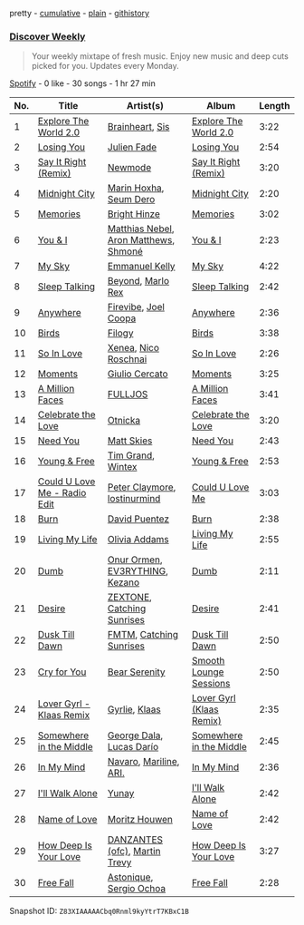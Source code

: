 pretty - [cumulative](/playlists/cumulative/37i9dQZEVXcMQ21aVFwcU6.md) - [plain](/playlists/plain/37i9dQZEVXcMQ21aVFwcU6) - [githistory](https://github.githistory.xyz/mdn522/spotify-playlist-archive/blob/main/playlists/plain/37i9dQZEVXcMQ21aVFwcU6)

### [Discover Weekly](https://open.spotify.com/playlist/37i9dQZEVXcMQ21aVFwcU6)

> Your weekly mixtape of fresh music\. Enjoy new music and deep cuts picked for you\. Updates every Monday.

[Spotify](https://open.spotify.com/user/spotify) - 0 like - 30 songs - 1 hr 27 min

| No. | Title | Artist(s) | Album | Length |
|---|---|---|---|---|
| 1 | [Explore The World 2.0](https://open.spotify.com/track/26XWYbBztqB9cUMiYMREWJ) | [Brainheart](https://open.spotify.com/artist/6WbG5UvM4fTvxSms7Gj2hI), [Sis](https://open.spotify.com/artist/6OEtdqRziJtpIBSFTLnACO) | [Explore The World 2.0](https://open.spotify.com/album/46WngTf8EepjS0JMss1TVI) | 3:22 |
| 2 | [Losing You](https://open.spotify.com/track/7mNXqJNUEPqiALzp1I9Yk1) | [Julien Fade](https://open.spotify.com/artist/75jzFWGzvtNIwV7xoAp0wg) | [Losing You](https://open.spotify.com/album/5P1uESXjGvtcUpwB8IyWsV) | 2:54 |
| 3 | [Say It Right \(Remix\)](https://open.spotify.com/track/3TIZpLwt4njg5tGn4Ty0aC) | [Newmode](https://open.spotify.com/artist/3v1ZN24fzav4YCwT0mYFQc) | [Say It Right \(Remix\)](https://open.spotify.com/album/2bpt2wRYzLOVtfkX8Tkm0s) | 3:20 |
| 4 | [Midnight City](https://open.spotify.com/track/1KOtl5DkKnNcDqLGbdEV8Y) | [Marin Hoxha](https://open.spotify.com/artist/69kFCyHDE14cRD1cctCCcd), [Seum Dero](https://open.spotify.com/artist/6eGgbPwTTb03wQfPprxoOO) | [Midnight City](https://open.spotify.com/album/4m2roDlRH9lshAZ0AnzynR) | 2:20 |
| 5 | [Memories](https://open.spotify.com/track/7dza6AfqBSGOf9VxtBhv19) | [Bright Hinze](https://open.spotify.com/artist/09f3IvRGUZIssocLZvvn9m) | [Memories](https://open.spotify.com/album/2bq4MKtqBv9QsqkflN6tHg) | 3:02 |
| 6 | [You & I](https://open.spotify.com/track/61JLENhCV6eKWimgK2ALhN) | [Matthias Nebel](https://open.spotify.com/artist/2D24jOmU0AiPYctJuloI7a), [Aron Matthews](https://open.spotify.com/artist/7cmyUzMi6RNTKMiEpLUyxH), [Shmoné](https://open.spotify.com/artist/0sudyYHa8A83i2uOUj0N8Z) | [You & I](https://open.spotify.com/album/0eglwxd7sKJuVxF4pFaWe8) | 2:23 |
| 7 | [My Sky](https://open.spotify.com/track/57a1YiiHSa66S2XhbnGRJY) | [Emmanuel Kelly](https://open.spotify.com/artist/6ii597RU1C6t7DQKIXFvzl) | [My Sky](https://open.spotify.com/album/1l3wbd9AZCHsXnbofHaXK6) | 4:22 |
| 8 | [Sleep Talking](https://open.spotify.com/track/5B8yexFn22KcFZKuf7zFAc) | [Beyond](https://open.spotify.com/artist/1LRi3bUYAUxAbvkKxASx9C), [Marlo Rex](https://open.spotify.com/artist/3honvvPh3jtS2fTJEYKexS) | [Sleep Talking](https://open.spotify.com/album/2PSHBHwt0d4Q75mzAIDfh5) | 2:42 |
| 9 | [Anywhere](https://open.spotify.com/track/7a1v8RwsFOtJwtdRqBfXbN) | [Firevibe](https://open.spotify.com/artist/2CkqcLoo2rhbO8GLRVZika), [Joel Coopa](https://open.spotify.com/artist/36Wo4JMbqaHm0wzCuDxBuD) | [Anywhere](https://open.spotify.com/album/6Wuh6HeTWh08SkpWJpZVmx) | 2:36 |
| 10 | [Birds](https://open.spotify.com/track/2wPeuzpuc75XEx04dKwuG1) | [Filogy](https://open.spotify.com/artist/3O6xEaGWnalrlF4zZKcoTN) | [Birds](https://open.spotify.com/album/5aU0oNWEI3FLCxdQePYKTl) | 3:38 |
| 11 | [So In Love](https://open.spotify.com/track/1mAaYIcgOR8Foky1saBI6u) | [Xenea](https://open.spotify.com/artist/6uj4h2viv2rNRNFYHbZ30x), [Nico Roschnai](https://open.spotify.com/artist/6iRLwFSaquEZ3L4Dwz05vW) | [So In Love](https://open.spotify.com/album/6g09WWBihPiC0R8sPpvILN) | 2:26 |
| 12 | [Moments](https://open.spotify.com/track/6UeNDRPzHV1s8wd2b4oT2h) | [Giulio Cercato](https://open.spotify.com/artist/4OG7H62vBbYXcQeHCUPsYm) | [Moments](https://open.spotify.com/album/5JbLReyMpt4AEtumtCQAfp) | 3:25 |
| 13 | [A Million Faces](https://open.spotify.com/track/7JzR12e2vRmyoRAooUXjBJ) | [FULLJOS](https://open.spotify.com/artist/4fZ6qbm72PCF4TSVwZ4qec) | [A Million Faces](https://open.spotify.com/album/4Bpz4A9CrRpADU3PcLnXV7) | 3:41 |
| 14 | [Celebrate the Love](https://open.spotify.com/track/4sUofQF0EBUCxxR6D24lRZ) | [Otnicka](https://open.spotify.com/artist/3tSmEw5WMGAZ6sxt9Dt3Nt) | [Celebrate the Love](https://open.spotify.com/album/7ilf86HEFpfoWjSPtM0HHy) | 3:20 |
| 15 | [Need You](https://open.spotify.com/track/51LSDqeMdRs6Rgqn3qzfE2) | [Matt Skies](https://open.spotify.com/artist/5JTSx5Er9t8MiZ0VyJsJKk) | [Need You](https://open.spotify.com/album/18ENGHlDjjYYgWpN7uygIj) | 2:43 |
| 16 | [Young & Free](https://open.spotify.com/track/13Dm7D7rkL3ZPMX0uxF2CM) | [Tim Grand](https://open.spotify.com/artist/5s7hwju24qO7raJrUEYsON), [Wintex](https://open.spotify.com/artist/1zNYVLzLLbwqyb92YrLV85) | [Young & Free](https://open.spotify.com/album/3ABBdgrkdJtLw1rWAoiKWR) | 2:53 |
| 17 | [Could U Love Me \- Radio Edit](https://open.spotify.com/track/1R19SaJmbGNDKWcS4BgHvR) | [Peter Claymore](https://open.spotify.com/artist/3KrY7rjviDEePGFjY5iylJ), [lostinurmind](https://open.spotify.com/artist/1IghDXlVHGtdOqAwCC9twj) | [Could U Love Me](https://open.spotify.com/album/0s5K0UEntn8n1p6ifgrvA3) | 3:03 |
| 18 | [Burn](https://open.spotify.com/track/49B2nbhiXZMQzIp5txtn2d) | [David Puentez](https://open.spotify.com/artist/4gSsv9FQDyXx0GUkZYha7v) | [Burn](https://open.spotify.com/album/4mFCVN4WSXbNUtfxJufvLE) | 2:38 |
| 19 | [Living My Life](https://open.spotify.com/track/1mSyD9tczaohM1hKB6A13v) | [Olivia Addams](https://open.spotify.com/artist/56o9EclNeDcE7p8txENfLn) | [Living My Life](https://open.spotify.com/album/1IfkjFiWswsi2FfOvO4rZp) | 2:55 |
| 20 | [Dumb](https://open.spotify.com/track/5MeWmbqeBIalPwUiic8pSj) | [Onur Ormen](https://open.spotify.com/artist/45YI93cvo54OYOBHiNI9zL), [EV3RYTHING](https://open.spotify.com/artist/1biuR3Rd4YZfcYVG8f7QAk), [Kezano](https://open.spotify.com/artist/0Le6TvnuhTKjcrNYENXDX4) | [Dumb](https://open.spotify.com/album/7q0YyxGn8zWBfWDPPeAnrS) | 2:11 |
| 21 | [Desire](https://open.spotify.com/track/1mFvzhLbVatFcdxvp2qxQt) | [ZEXTONE](https://open.spotify.com/artist/0t2rVUFJxfR071gkSIwiCC), [Catching Sunrises](https://open.spotify.com/artist/1ZRHglRvKYNVcLjp1YAsSz) | [Desire](https://open.spotify.com/album/7stgutvoo1fdbvAkQFgxmg) | 2:41 |
| 22 | [Dusk Till Dawn](https://open.spotify.com/track/2Y8F6VghlLx4lpUSDOTHZK) | [FMTM](https://open.spotify.com/artist/59rzq7zL5EJrmwWLPzDb0e), [Catching Sunrises](https://open.spotify.com/artist/1ZRHglRvKYNVcLjp1YAsSz) | [Dusk Till Dawn](https://open.spotify.com/album/4s0udnWNEJ504qJDGTyY5A) | 2:50 |
| 23 | [Cry for You](https://open.spotify.com/track/3PltmhP5oVGdZQUAwi0ptL) | [Bear Serenity](https://open.spotify.com/artist/3k5QDvytKtVEi5EI7XxtZS) | [Smooth Lounge Sessions](https://open.spotify.com/album/5TMSWQ8WZ3y6RKq3g8gaIi) | 2:50 |
| 24 | [Lover Gyrl \- Klaas Remix](https://open.spotify.com/track/5VEHedrqPo1q0iyr5dQUQz) | [Gyrlie](https://open.spotify.com/artist/3A6nbaLFlZI5PxsaG0wdLE), [Klaas](https://open.spotify.com/artist/25sJFKMqDENdsTF7zRXoif) | [Lover Gyrl \(Klaas Remix\)](https://open.spotify.com/album/5j7T5Ic2gf0NQGqYFaVy1i) | 2:35 |
| 25 | [Somewhere in the Middle](https://open.spotify.com/track/5g42EvrnXx7TUKmYVRp2Y3) | [George Dala](https://open.spotify.com/artist/2l7ILQ77GLYbIYpYWjTo1p), [Lucas Darío](https://open.spotify.com/artist/3AVFDC4WbI9LW91DutdUvM) | [Somewhere in the Middle](https://open.spotify.com/album/3yfKfeQLcQ8JseYNmXq77Q) | 2:45 |
| 26 | [In My Mind](https://open.spotify.com/track/3vFMqJh6spfrNtY9GFMKG4) | [Navaro](https://open.spotify.com/artist/1NTpb0EU5OWNdUqtWEdnSW), [Mariline](https://open.spotify.com/artist/3NLFKv17mDCARVJdf3a2s4), [ARI.](https://open.spotify.com/artist/1sU6iL25uBQqFwNFLr8E65) | [In My Mind](https://open.spotify.com/album/0zaaLYOl1QwivaJ7NTWuM3) | 2:36 |
| 27 | [I'll Walk Alone](https://open.spotify.com/track/6KDhiqcMelqYOi7cUJfnKo) | [Yunay](https://open.spotify.com/artist/691FUQio7oA7YFoq82gifj) | [I'll Walk Alone](https://open.spotify.com/album/7vRfa1VKo5FGZVcdRLJxtw) | 2:42 |
| 28 | [Name of Love](https://open.spotify.com/track/3ElbOy8W6X78ASAcV4RgTI) | [Moritz Houwen](https://open.spotify.com/artist/0yBYvmK8THT6LBvVvnsNYT) | [Name of Love](https://open.spotify.com/album/2y3JC1SsYkIUG0txgChmNk) | 2:42 |
| 29 | [How Deep Is Your Love](https://open.spotify.com/track/5x9zAAN50V2AmT7i4oUe1R) | [DANZANTES \(ofc\)](https://open.spotify.com/artist/6Lp664rzwMVpZYWKdWzrmy), [Martin Trevy](https://open.spotify.com/artist/0i3OcVzzb5UEdC4j4hRQte) | [How Deep Is Your Love](https://open.spotify.com/album/2OLOaNtIm7QA5zCpiE8xas) | 3:27 |
| 30 | [Free Fall](https://open.spotify.com/track/1XSMcpNvYttlzvgON9QbBJ) | [Astonique](https://open.spotify.com/artist/4ELJX3Ma2Oe4zvw3Tv6Z3T), [Sergio Ochoa](https://open.spotify.com/artist/1L2ApNJDbYYik14z6uuMKc) | [Free Fall](https://open.spotify.com/album/5rETRoHV2a7v9ked01p9ZX) | 2:28 |

Snapshot ID: `Z83XIAAAAACbq0Rnml9kyYtrT7KBxC1B`
